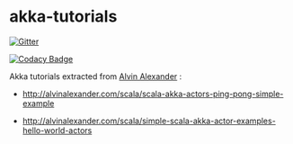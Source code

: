 akka-tutorials
==============

[![Gitter](https://badges.gitter.im/Join%20Chat.svg)](https://gitter.im/pedrorijo91/akka-tutorials?utm_source=badge&utm_medium=badge&utm_campaign=pr-badge&utm_content=badge)

[![Codacy Badge](https://www.codacy.com/project/badge/6b5481cb463643479e538970bc4bfb34)](https://www.codacy.com)

Akka tutorials extracted from [Alvin Alexander](http://alvinalexander.com/) :

* http://alvinalexander.com/scala/scala-akka-actors-ping-pong-simple-example

* http://alvinalexander.com/scala/simple-scala-akka-actor-examples-hello-world-actors
